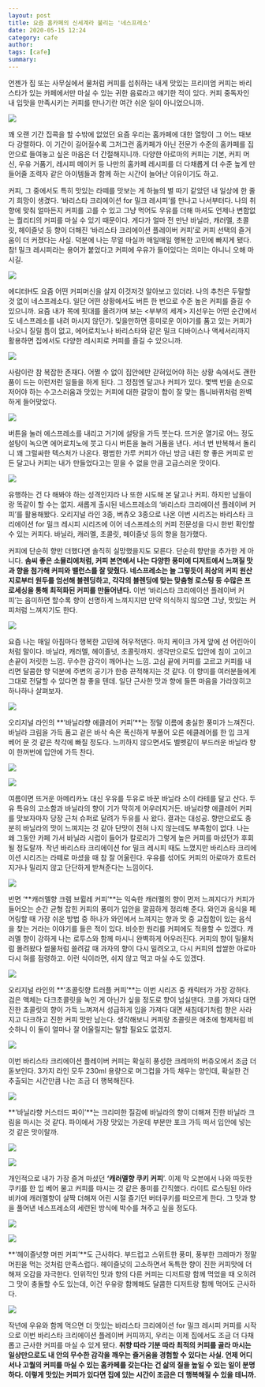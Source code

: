 ```yaml
---
layout: post
title: 요즘 홈카페의 신세계라 불리는 '네스프레소'
date: 2020-05-15 12:24
category: cafe
author: 
tags: [cafe]
summary: 
---
```



언젠가 집 또는 사무실에서 물처럼 커피를 섭취하는 내게 맛있는 프리미엄 커피는 바리스타가 있는 카페에서만 마실 수 있는 귀한 음료라고 얘기한 적이 있다. 커피 중독자인 내 입맛을 만족시키는 커피를 만나기란 여간 쉬운 일이 아니었으니까.

![](https://img1.daumcdn.net/thumb/R720x0/?fname=https%3A%2F%2Ft1.daumcdn.net%2Fliveboard%2Fthe-edit%2F2da49ab3d5304f80918074d629bbb941.JPG)

꽤 오랜 기간 집콕을 할 수밖에 없었던 요즘 우리는 홈카페에 대한 열망이 그 어느 때보다 강렬하다. 이 기간이 길어질수록 그저그런 홈카페가 아닌 전문가 수준의 홈카페를 집안으로 들여놓고 싶은 마음은 더 간절해지니까. 다양한 아로마의 커피는 기본, 커피 머신, 우유 거품기, 레시피 메이커 등 나만의 홈카페 레시피를 더 다채롭게 더 수준 높게 만들어줄 조력자 같은 아이템들과 함께 하는 시간이 늘어난 이유이기도 하고.

  

커피, 그 중에서도 특히 맛있는 라떼를 맛보는 게 하늘의 별 따기 같았던 내 일상에 한 줄기 희망이 생겼다. ‘바리스타 크리에이션 for 밀크 레시피’를 만나고 나서부터다. 나의 취향에 맞춰 얼마든지 커피를 고를 수 있고 그냥 먹어도 우유를 더해 마셔도 언제나 변함없는 퀄리티의 커피를 마실 수 있기 때문이다. 게다가 얼마 전 만난 바닐라, 캐러멜, 초콜릿, 헤이즐넛 등 향이 더해진 ‘바리스타 크리에이션 플레이버 커피’로 커피 선택의 즐거움이 더 커졌다는 사실. 덕분에 나는 무얼 마실까 매일매일 행복한 고민에 빠지게 됐다. 참! 밀크 레시피라는 용어가 붙었다고 커피에 우유가 들어있다는 의미는 아니니 오해 마시길.

![](https://img1.daumcdn.net/thumb/R720x0/?fname=https%3A%2F%2Ft1.daumcdn.net%2Fliveboard%2Fthe-edit%2F864ce974d1ef4b72932257d1f8ecf21b.JPG)

에디터H도 요즘 어떤 커피머신을 살지 이것저것 알아보고 있더라. 나의 추천은 두말할 것 없이 네스프레소다. 일단 어떤 상황에서도 버튼 한 번으로 수준 높은 커피를 즐길 수 있으니까. 요즘 내가 목에 핏대를 올려가며 보는 <부부의 세계> 지선우는 어떤 순간에서도 네스프레소를 내려 마시지 않던가. 잊을만하면 흥미로운 이야기를 품고 있는 커피가 나오니 질릴 틈이 없고, 에어로치노나 바리스타와 같은 밀크 디바이스나 액세서리까지 활용하면 집에서도 다양한 레시피로 커피를 즐길 수 있으니까.

![](https://img1.daumcdn.net/thumb/R720x0/?fname=https%3A%2F%2Ft1.daumcdn.net%2Fliveboard%2Fthe-edit%2Fb84365f2c97d43be9958ae48f9411097.JPG)

사람이란 참 복잡한 존재다. 어쩔 수 없이 집안에만 갇혀있어야 하는 상황 속에서도 괜한 품이 드는 이런저런 일들을 하게 된다. 그 정점엔 달고나 커피가 있다. 몇백 번을 손으로 저어야 하는 수고스러움과 맛있는 커피에 대한 갈망이 합이 잘 맞는 톱니바퀴처럼 완벽하게 들어맞았다.

![](https://img1.daumcdn.net/thumb/R720x0/?fname=https%3A%2F%2Ft1.daumcdn.net%2Fliveboard%2Fthe-edit%2Ffc2347c2e6d3489eb4295361ad8516c3.JPG)

버튼을 눌러 에스프레소를 내리고 거기에 설탕을 가득 붓는다. 뜨거운 열기로 어느 정도 설탕이 녹으면 에어로치노에 붓고 다시 버튼을 눌러 거품을 낸다. 서너 번 반복해서 돌리니 꽤 그럴싸한 텍스처가 나온다. 평범한 가루 커피가 아닌 방금 내린 향 좋은 커피로 만든 달고나 커피는 내가 만들었다고는 믿을 수 없을 만큼 고급스러운 맛이다.

![](https://img1.daumcdn.net/thumb/R720x0/?fname=https%3A%2F%2Ft1.daumcdn.net%2Fliveboard%2Fthe-edit%2F9a33d40c4560410fb655bb207dbc7c6b.JPG)

유행하는 건 다 해봐야 하는 성격인지라 나 또한 시도해 본 달고나 커피. 하지만 남들이랑 똑같이 할 수는 없지. 새롭게 출시된 네스프레소의 ‘바리스타 크리에이션 플레이버 커피’를 활용해봤다. 오리지널 라인 3종, 버츄오 3종으로 나온 이번 시리즈는 바리스타 크리에이션 for 밀크 레시피 시리즈에 이어 네스프레소의 커피 전문성을 다시 한번 확인할 수 있는 커피다. 바닐라, 캐러멜, 초콜릿, 헤이즐넛 등의 향을 첨가했다.

  

커피에 단순히 향만 더했다면 솔직히 실망했을지도 모른다. 단순히 향만을 추가한 게 아니다.  **솜씨 좋은 소믈리에처럼, 커피 본연에서 나는 다양한 풍미에 디저트에서 느껴질 맛과 향을 첨가해 커피와 밸런스를 잘 맞췄다. 네스프레소는 늘 그렇듯이 최상의 커피 원산지로부터 원두를 엄선해 블렌딩하고, 각각의 블렌딩에 맞는 맞춤형 로스팅 등 수많은 프로세싱을 통해 최적화된 커피를 만들어낸다.**  이번 ‘바리스타 크리에이션 플레이버 커피’는 음미하면 할수록 향이 선명하게 느껴지지만 만약 의식하지 않으면 그냥, 맛있는 커피처럼 느껴지기도 한다.

![](https://img1.daumcdn.net/thumb/R720x0/?fname=https%3A%2F%2Ft1.daumcdn.net%2Fliveboard%2Fthe-edit%2F5bc2ada089594bca91436ebec72fd483.JPG)

요즘 나는 매일 아침마다 행복한 고민에 허우적댄다. 마치 케이크 가게 앞에 선 어린아이처럼 말이다. 바닐라, 캐러멜, 헤이즐넛, 초콜릿까지. 생각만으로도 입안에 침이 고이고 손끝이 저릿한 느낌. 무수한 감각이 깨어나는 느낌. 고심 끝에 커피를 고르고 커피를 내리면 달콤한 향 덕분에 주변의 공기가 한층 끈적해지는 것 같다. 이 향미를 여러분들에게 그대로 전달할 수 있다면 참 좋을 텐데. 일단 근사한 맛과 향에 들뜬 마음을 가라앉히고 하나하나 살펴보자.

![](https://img1.daumcdn.net/thumb/R720x0/?fname=https%3A%2F%2Ft1.daumcdn.net%2Fliveboard%2Fthe-edit%2Fc37fd9e930fc4e20ba20d185f45abf97.JPG)

오리지널 라인의 **‘바닐라향 에클레어 커피’**는 정말 이름에 충실한 풍미가 느껴진다. 바닐라 크림을 가득 품고 겉은 바삭 속은 폭신하게 부풀어 오른 에클레어를 한 입 크게 베어 문 것 같은 착각에 빠질 정도다. 느끼하지 않으면서도 벨벳같이 부드러운 바닐라 향이 한꺼번에 입안에 가득 찬다.

![](https://img1.daumcdn.net/thumb/R720x0/?fname=https%3A%2F%2Ft1.daumcdn.net%2Fliveboard%2Fthe-edit%2F558bf6533d324184b1d96394de3b4f25.JPG)

![](https://img1.daumcdn.net/thumb/R720x0/?fname=https%3A%2F%2Ft1.daumcdn.net%2Fliveboard%2Fthe-edit%2Fc851cc855052443297b3409eb4a4d422.JPG)

여름이면 뜨거운 아메리카노 대신 우유를 두유로 바꾼 바닐라 소이 라테를 달고 산다. 두유 특유의 고소함과 바닐라의 향이 기가 막히게 어우러지거든. 바닐라향 에클레어 커피를 맛보자마자 당장 근처 슈퍼로 달려가 두유를 사 왔다. 결과는 대성공. 향만으로도 충분히 바닐라의 맛이 느껴지는 것 같아 단맛이 전혀 나지 않는데도 부족함이 없다. 나는 왜 그동안 카페 가서 바닐라 시럽이 들어가 칼로리가 그렇게 높은 커피를 마셨던가 후회될 정도랄까. 작년 바리스타 크리에이션 for 밀크 레시피 때도 느꼈지만 바리스타 크리에이션 시리즈는 라떼로 마셨을 때 참 잘 어울린다. 우유를 섞어도 커피의 아로마가 흐트러지거나 밀리지 않고 단단하게 받쳐준다는 느낌이다.

![](https://img1.daumcdn.net/thumb/R720x0/?fname=https%3A%2F%2Ft1.daumcdn.net%2Fliveboard%2Fthe-edit%2Fa469687e89954c79b9df1bbce74a31b1.JPG)

반면 ‘**캐러멜향 크렘 브륄레 커피’**는 익숙한 캐러멜의 향이 먼저 느껴지다가 커피가 들어오는 순간 균형 잡힌 커피의 풍미가 입안을 깔끔하게 정리해 준다. 와인과 음식을 페어링할 때 가장 쉬운 방법 중 하나가 와인에서 느껴지는 향과 맛 중 교집합이 있는 음식을 찾는 거라는 이야기를 들은 적이 있다. 비슷한 원리를 커피에도 적용할 수 있겠다. 캐러멜 향이 강하게 나는 로투스와 함께 마시니 완벽하게 어우러진다. 커피의 향이 밀물처럼 몰려왔다 썰물처럼 쓸려갈 때 과자의 향이 다시 밀려오고, 다시 커피의 쌉쌀한 아로마 다시 혀를 점령하고. 이런 식이라면, 쉬지 않고 먹고 마실 수도 있겠다.

![](https://img1.daumcdn.net/thumb/R720x0/?fname=https%3A%2F%2Ft1.daumcdn.net%2Fliveboard%2Fthe-edit%2F0be5f5c0a09b42a9bb4c4eb061c00553.JPG)

오리지널 라인의  **‘초콜릿향 트러플 커피’**는 이번 시리즈 중 캐릭터가 가장 강하다. 검은 액체는 다크초콜릿을 녹인 게 아닌가 싶을 정도로 향이 넘실댄다. 코를 가져다 대면 진한 초콜릿의 향이 가득 느껴져서 성급하게 입을 가져다 대면 새침데기처럼 향은 사라지고 다크하고 진한 커피 맛만 남는다. 생각해보니 커피랑 초콜릿은 애초에 형제처럼 비슷하니 이 둘이 얼마나 잘 어울릴지는 말할 필요도 없겠지.

![](https://img1.daumcdn.net/thumb/R720x0/?fname=https%3A%2F%2Ft1.daumcdn.net%2Fliveboard%2Fthe-edit%2F4d91f964041f4202a4766e9357a1cc50.JPG)

이번 바리스타 크리에이션 플레이버 커피는 확실히 풍성한 크레마의 버츄오에서 조금 더 돋보인다. 3가지 라인 모두 230ml 용량으로 머그컵을 가득 채우는 양인데, 확실한 건 추출되는 시간만큼 나는 조금 더 행복해진다.

![](https://img1.daumcdn.net/thumb/R720x0/?fname=https%3A%2F%2Ft1.daumcdn.net%2Fliveboard%2Fthe-edit%2F21f5e4b7cd054035814fd9ae2f186703.JPG)

**‘바닐라향 커스터드 파이’**는 크리미한 질감에 바닐라의 향이 더해져 진한 바닐라 크림을 마시는 것 같다. 파이에서 가장 맛있는 가운데 부분만 포크 가득 떠서 입안에 넣는 것 같은 맛이랄까.

![](https://img1.daumcdn.net/thumb/R720x0/?fname=https%3A%2F%2Ft1.daumcdn.net%2Fliveboard%2Fthe-edit%2F787f2b612f754c43b530e800b0a9d090.JPG)

![](https://img1.daumcdn.net/thumb/R720x0/?fname=https%3A%2F%2Ft1.daumcdn.net%2Fliveboard%2Fthe-edit%2Fd9d2291dbce546a88ac9926bd5dba8ee.JPG)

개인적으로 내가 가장 즐겨 마셨던 **‘캐러멜향 쿠키 커피**’. 이제 막 오븐에서 나와 따듯한 쿠키를 한 입 베어 물고 커피를 마시는 것 같은 풍미를 간직했다. 라이트 로스팅된 아라비카에 캐러멜향이 살짝 더해져 어린 시절 즐기던 버터쿠키를 떠오르게 한다. 그 맛과 향을 풀어낸 네스프레소의 세련된 방식에 박수를 쳐주고 싶을 정도다.

![](https://img1.daumcdn.net/thumb/R720x0/?fname=https%3A%2F%2Ft1.daumcdn.net%2Fliveboard%2Fthe-edit%2F6357a7dcf7314b7096802bec00bbd66e.JPG)

![](https://img1.daumcdn.net/thumb/R720x0/?fname=https%3A%2F%2Ft1.daumcdn.net%2Fliveboard%2Fthe-edit%2F8b34ce3a5baf4d808631cb751693b445.JPG)

**‘헤이즐넛향 머핀 커피’**도 근사하다. 부드럽고 스위트한 풍미, 풍부한 크레마가 정말 머핀을 먹는 것처럼 만족스럽다. 헤이즐넛의 고소하면서 독특한 향이 진한 커피맛에 더해져 오감을 자극한다. 인위적인 맛과 향의 다른 커피는 디저트랑 함께 먹었을 때 오히려 그 맛이 충돌할 수도 있는데, 이건 우유랑 함께해도 달콤한 디저트랑 함께 먹어도 근사하다.

![](https://img1.daumcdn.net/thumb/R720x0/?fname=https%3A%2F%2Ft1.daumcdn.net%2Fliveboard%2Fthe-edit%2Fd5b5d3cfb7d44b51ae3444441d85923e.JPG)

작년에 우유와 함께 먹으면 더 맛있는 바리스타 크리에이션 for 밀크 레시피 커피를 시작으로 이번 바리스타 크리에이션 플레이버 커피까지, 우리는 이제 집에서도 조금 더 다채롭고 근사한 커피를 마실 수 있게 됐다.  **취향 따라 기분 따라 최적의 커피를 골라 마시는 일상만으로도 내 안의 무수한 감각을 깨우는 즐거움을 경험할 수 있다는 사실. 언제 어디서나 고퀄의 커피를 마실 수 있는 홈카페를 갖는다는 건 삶의 질을 높일 수 있는 일이 분명하다. 이렇게 맛있는 커피가 있다면 집에 있는 시간이 조금은 더 행복해질 수 있을 테니까.**